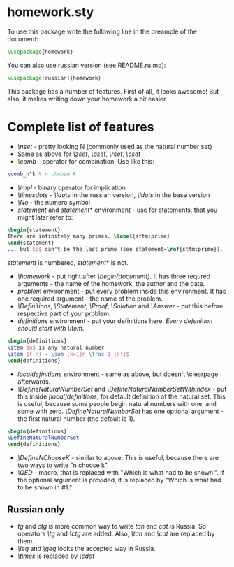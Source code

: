 # homework.sty

To use this package write the following line in the preample of the document:
```tex
\usepackage{homework}
```
You can also use russian version (see README.ru.md):
```tex
\usepackage[russian]{homework}
```
This package has a number of features. First of all, it looks awesome!
But also, it makes writing down your homework a bit easier.

# Complete list of features

* *\nset* - pretty looking N (commonly used as the natural number set)
* Same as above for *\zset*, *\qset*, *\rset*, *\cset*
* *\comb* - operator for combination. Use like this:
```tex
\comb_n^k % n choose k
```
* *\impl* - binary operator for implication
* *\timesdots* - *\ldots* in the russian version, *\ldots* in the base version
* *\No* - the numero symbol
* *statement* and *statement*\* environment - use for statements, that you might later refer to:
```tex
\begin{statement}
There are infinitely many primes. \label{sttm:prime}
\end{statement}
... but $p$ can't be the last prime (see statement~\ref{sttm:prime}).
```
*statement* is numbered, *statement*\* is not.
* *\homework* - put right after *\begin{document}*. It has three requred arguments - the name of the homework, the author and the date.
* *problem* environment - put every problem inside this environment. It has one required argument - the name of the problem.
* *\Definitions*, *\Statement*, *\Proof*, *\Solution* and *\Answer* - put this before respective part of your problem.
* *definitions* environment - put your definitions here. *Every defenition should start with \item*.
```tex
\begin{definitions}
\item $n$ is any natural number
\item $f(n) = \sum_{k=1}n \frac 1 {k!}$
\end{definitions}
```
* *localdefinitions* environment - same as above, but doesn't \clearpage afterwards.
* *\DefineNaturalNumberSet* and *\DefineNaturalNumberSetWithIndex* - put this inside *[local]definitions*, for default definition of the natural set.
This is useful, because some people begin natural numbers with one, and some with zero. *\DefineNaturalNumberSet* has one optional argument - 
the first natural number (the default is 1).
```tex
\begin{definitions}
\DefineNaturalNumberSet
\end{definitions}
```
* *\DefineNChooseK* - similar to above. This is useful, because there are two ways to write "n choose k".
* *\QED* - macro, that is replaced with "Which is what had to be shown.". If the optional argument is
provided, it is replaced by "Which is what had to be shown in #1."

## Russian only

* *tg* and *ctg* is more common way to write *tan* and *cot* is Russia. So operators *\tg* and *\ctg* are added.
Also, *\tan* and *\cot* are replaced by them.
* *\leq* and *\geq* looks the accepted way in Russia.
* *\times* is replaced by *\cdot*
